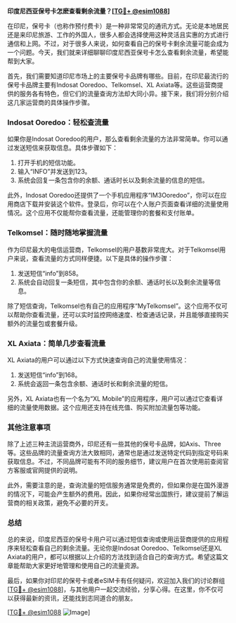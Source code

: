 **印度尼西亚保号卡怎麽查看剩余流量？[[TG💪+ @esim1088](https://t.me/s/esim1088)]**

在印尼，保号卡（也称作预付费卡）是一种非常常见的通讯方式。无论是本地居民还是来印尼旅游、工作的外国人，很多人都会选择使用这种灵活且实惠的方式进行通信和上网。不过，对于很多人来说，如何查看自己的保号卡剩余流量可能会成为一个问题。今天，我们就来详细聊聊印度尼西亚保号卡怎么查看剩余流量，希望能帮到大家。

首先，我们需要知道印尼市场上的主要保号卡品牌有哪些。目前，在印尼最流行的保号卡品牌主要有Indosat Ooredoo、Telkomsel、XL Axiata等。这些运营商提供的服务各有特色，但它们的流量查询方法却大同小异。接下来，我们将分别介绍这几家运营商的具体操作步骤。

### Indosat Ooredoo：轻松查流量

如果你是Indosat Ooredoo的用户，那么查看剩余流量的方法非常简单。你可以通过发送短信来获取信息。具体步骤如下：

1. 打开手机的短信功能。
2. 输入“INFO”并发送到123。
3. 系统会回复一条包含你的余额、通话时长以及剩余流量的信息的短信。

此外，Indosat Ooredoo还提供了一个手机应用程序“IM3Ooredoo”，你可以在应用商店下载并安装这个软件。登录后，你可以在个人账户页面查看详细的流量使用情况。这个应用不仅能帮你查看流量，还能管理你的套餐和支付账单。

### Telkomsel：随时随地掌握流量

作为印尼最大的电信运营商，Telkomsel的用户基数非常庞大。对于Telkomsel用户来说，查看流量的方式同样便捷。以下是具体的操作步骤：

1. 发送短信“info”到858。
2. 系统会自动回复一条短信，其中包含你的余额、通话时长以及剩余流量等信息。
   
除了短信查询，Telkomsel也有自己的应用程序“MyTelkomsel”。这个应用不仅可以帮助你查看流量，还可以实时监控网络速度、检查通话记录，并且能够直接购买额外的流量包或套餐升级。

### XL Axiata：简单几步查看流量

XL Axiata的用户可以通过以下方式快速查询自己的流量使用情况：

1. 发送短信“info”到168。
2. 系统会返回一条包含余额、通话时长和剩余流量的短信。

另外，XL Axiata也有一个名为“XL Mobile”的应用程序，用户可以通过它查看详细的流量使用数据。这个应用还支持在线充值、购买附加流量包等功能。

### 其他注意事项

除了上述三种主流运营商外，印尼还有一些其他的保号卡品牌，如Axis、Three等。这些品牌的流量查询方法大致相同，通常也是通过发送特定代码到指定号码来获取信息。不过，不同品牌可能有不同的服务细节，建议用户在首次使用前查阅官方客服或官网提供的说明。

此外，需要注意的是，查询流量的短信服务通常是免费的，但如果你是在国外漫游的情况下，可能会产生额外的费用。因此，如果你经常出国旅行，建议提前了解运营商的相关政策，避免不必要的开支。

### 总结

总的来说，印度尼西亚的保号卡用户可以通过短信查询或使用运营商提供的应用程序来轻松查看自己的剩余流量。无论你是Indosat Ooredoo、Telkomsel还是XL Axiata的用户，都可以根据以上介绍的方法找到适合自己的查询方式。希望这篇文章能帮助大家更好地管理和使用自己的流量资源。

最后，如果你对印尼的保号卡或者eSIM卡有任何疑问，欢迎加入我们的讨论群组[[TG💪+ @esim1088](https://t.me/s/esim1088)]，与其他用户一起交流经验，分享心得。在这里，你不仅可以获得最新的资讯，还能找到志同道合的朋友。

[[TG💪+ @esim1088](https://t.me/s/esim1088) ![Image](https://i.postimg.cc/4NQfJmqS/Snipaste-2025-05-13-00-14-12.png)]